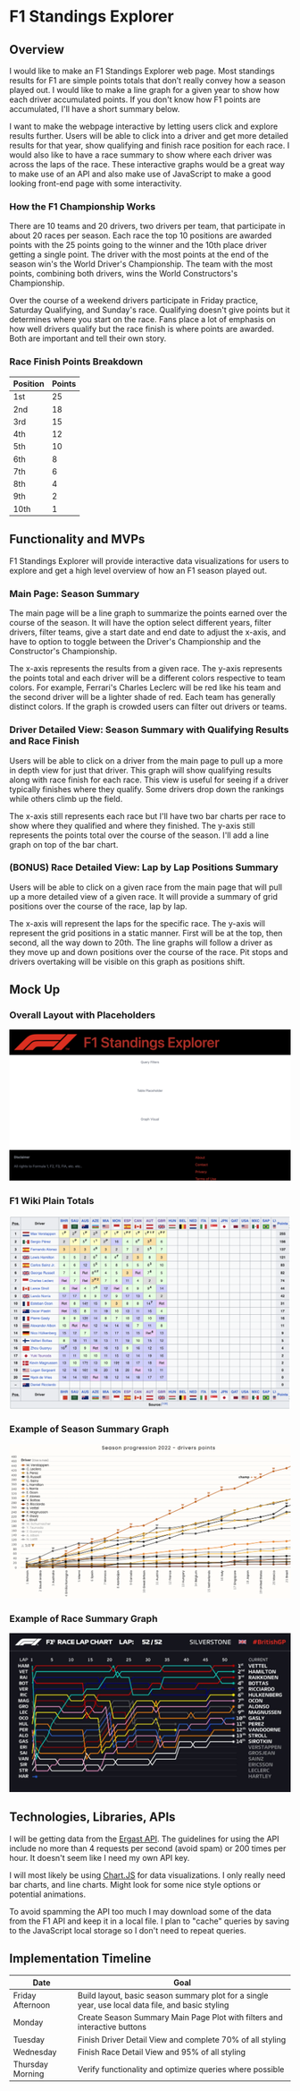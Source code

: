 # F1 Standings Explorer

## Overview

I would like to make an F1 Standings Explorer web page. Most standings results for F1 are simple points totals that don’t really convey how a season played out. I would like to make a line graph for a given year to show how each driver accumulated points. If you don't know how F1 points are accumulated, I'll have a short summary below.

I want to make the webpage interactive by letting users click and explore results further. Users will be able to click into a driver and get more detailed results for that year, show qualifying and finish race position for each race. I would also like to have a race summary to show where each driver was across the laps of the race. These interactive graphs would be a great way to make use of an API and also make use of JavaScript to make a good looking front-end page with some interactivity.

### How the F1 Championship Works
There are 10 teams and 20 drivers, two drivers per team, that participate in about 20 races per season. Each race the top 10 positions are awarded points with the 25 points going to the winner and the 10th place driver getting a single point. The driver with the most points at the end of the season win's the World Driver's Championship. The team with the most points, combining both drivers, wins the World Constructors's Championship.

Over the course of a weekend drivers participate in Friday practice, Saturday Qualifying, and Sunday's race. Qualifying doesn't give points but it determines where you start on the race. Fans place a lot of emphasis on how well drivers qualify but the race finish is where points are awarded. Both are important and tell their own story.

### Race Finish Points Breakdown
| Position | Points |
| - | - |
| 1st | 25 |
| 2nd | 18 |
| 3rd | 15 |
| 4th | 12 |
| 5th | 10 |
| 6th | 8 |
| 7th | 6 |
| 8th | 4 |
| 9th | 2 |
| 10th | 1 |

## Functionality and MVPs
F1 Standings Explorer will provide interactive data visualizations for users to explore and get a high level overview of how an F1 season played out.

### Main Page: Season Summary
The main page will be a line graph to summarize the points earned over the course of the season. It will have the option select different years, filter drivers, filter teams, give a start date and end date to adjust the x-axis, and have to option to toggle between the Driver's Championship and the Constructor's Championship.

The x-axis represents the results from a given race. The y-axis represents the points total and each driver will be a different colors respective to team colors. For example, Ferrari's Charles Leclerc will be red like his team and the second driver will be a lighter shade of red. Each team has generally distinct colors. If the graph is crowded users can filter out drivers or teams.

### Driver Detailed View: Season Summary with Qualifying Results and Race Finish
Users will be able to click on a driver from the main page to pull up a more in depth view for just that driver. This graph will show qualifying results along with race finish for each race. This view is useful for seeing if a driver typically finishes where they qualify. Some drivers drop down the rankings while others climb up the field.

The x-axis still represents each race but I'll have two bar charts per race to show where they qualified and where they finished. The y-axis still represents the points total over the course of the season. I'll add a line graph on top of the bar chart.

### (BONUS) Race Detailed View: Lap by Lap Positions Summary
Users will be able to click on a given race from the main page that will pull up a more detailed view of a given race. It will provide a summary of grid positions over the course of the race, lap by lap.

The x-axis will represent the laps for the specific race. The y-axis will represent the grid positions in a static manner. First will be at the top, then second, all the way down to 20th. The line graphs will follow a driver as they move up and down positions over the course of the race. Pit stops and drivers overtaking will be visible on this graph as positions shift.

## Mock Up
### Overall Layout with Placeholders
![Overall Layout](./F1SELayout.png "Overall Layout")

### F1 Wiki Plain Totals
![Wiki Season Summary](./f1-wiki.png "Wiki Season Summary")

### Example of Season Summary Graph
![Season Summary](./line-graph.png "Season Summary")

### Example of Race Summary Graph
![Race Summary](./lap-by-lap.jpeg "Race Summary")

## Technologies, Libraries, APIs
I will be getting data from the [Ergast API](http://ergast.com/mrd/). The guidelines for using the API include no more than 4 requests per second (avoid spam) or 200 times per hour. It doesn't seem like I need my own API key.

I will most likely be using [Chart.JS](https://www.chartjs.org/) for data visualizations. I only really need bar charts, and line charts. Might look for some nice style options or potential animations.

To avoid spamming the API too much I may download some of the data from the F1 API and keep it in a local file. I plan to "cache" queries by saving to the JavaScript local storage so I don't need to repeat queries.

## Implementation Timeline
| Date | Goal |
| - | - |
| Friday Afternoon | Build layout, basic season summary plot for a single year, use local data file, and basic styling |
| Monday | Create Season Summary Main Page Plot with filters and interactive buttons |
| Tuesday | Finish Driver Detail View and complete 70% of all styling |
| Wednesday | Finish Race Detail View and 95% of all styling |
| Thursday Morning | Verify functionality and optimize queries where possible |
